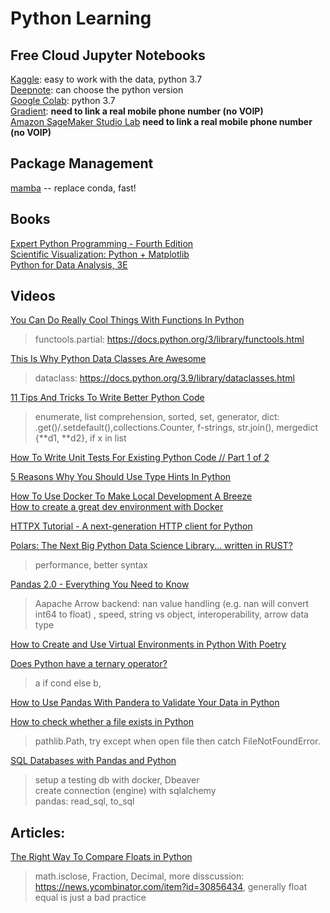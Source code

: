 # Python Learning
## Free Cloud Jupyter Notebooks
[Kaggle](https://www.kaggle.com/): easy to work with the data, python 3.7  
[Deepnote](https://deepnote.com/): can choose the python version  
[Google Colab](https://colab.research.google.com/): python 3.7    
[Gradient](https://gradient.run/): **need to link a real mobile phone number (no VOIP)**      
[Amazon SageMaker Studio Lab](https://studiolab.sagemaker.aws/) **need to link a real mobile phone number (no VOIP)**  
## Package Management
[mamba](https://github.com/mamba-org/mamba) -- replace conda, fast! 
## Books
[Expert Python Programming - Fourth Edition](https://www.oreilly.com/library/view/expert-python-programming/9781801071109/)  
[Scientific Visualization: Python + Matplotlib](https://github.com/rougier/scientific-visualization-book)  
[Python for Data Analysis, 3E](https://wesmckinney.com/book/)  

## Videos
[You Can Do Really Cool Things With Functions In Python](https://www.youtube.com/watch?v=ph2HjBQuI8Y)  
> functools.partial: https://docs.python.org/3/library/functools.html  

[This Is Why Python Data Classes Are Awesome](https://www.youtube.com/watch?v=CvQ7e6yUtnw)  
> dataclass: https://docs.python.org/3.9/library/dataclasses.html 

[11 Tips And Tricks To Write Better Python Code](https://www.youtube.com/watch?v=8OKTAedgFYg)  
> enumerate, list comprehension, sorted, set, generator, dict: .get()/.setdefault(),collections.Counter, f-strings, str.join(), mergedict {**d1, **d2}, if x in list  

[How To Write Unit Tests For Existing Python Code // Part 1 of 2](https://www.youtube.com/watch?v=ULxMQ57engo)  

[5 Reasons Why You Should Use Type Hints In Python](https://www.youtube.com/watch?v=dgBCEB2jVU0)   

[How To Use Docker To Make Local Development A Breeze](https://www.youtube.com/watch?v=zkMRWDQV4Tg)  
[How to create a great dev environment with Docker](https://www.youtube.com/watch?v=0H2miBK_gAk)  

[HTTPX Tutorial - A next-generation HTTP client for Python](https://www.youtube.com/watch?v=qAh5dDODJ5k)  

[Polars: The Next Big Python Data Science Library... written in RUST?](https://www.youtube.com/watch?v=VHqn7ufiilE)  
>  performance, better syntax  

[Pandas 2.0 - Everything You Need to Know](https://www.youtube.com/watch?v=cSLPyRI_ZD8)  
> Aapache Arrow backend: nan value handling (e.g. nan will convert int64 to float) , speed, string vs object, interoperability, arrow data type

[How to Create and Use Virtual Environments in Python With Poetry](https://www.youtube.com/watch?v=0f3moPe_bhk)  

[Does Python have a ternary operator?](https://www.youtube.com/watch?v=zjwhh2MEa0Q)  
> a if cond else b, 

[How to Use Pandas With Pandera to Validate Your Data in Python](https://www.youtube.com/watch?v=-tU7fuUiq7w)  

[How to check whether a file exists in Python](https://www.youtube.com/watch?v=V6IX3k8PDBc)
> pathlib.Path, try except when open file then catch FileNotFoundError.

[SQL Databases with Pandas and Python](https://www.youtube.com/watch?v=DiQ5Hni6oRI)
> setup a testing db with docker, Dbeaver  
> create connection (engine) with sqlalchemy  
> pandas: read_sql, to_sql  
## Articles:
[The Right Way To Compare Floats in Python](https://davidamos.dev/the-right-way-to-compare-floats-in-python/)
>  math.isclose, Fraction, Decimal, more disscussion: https://news.ycombinator.com/item?id=30856434, generally float equal is just a bad practice
